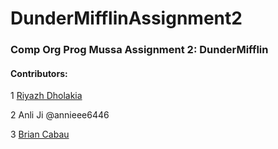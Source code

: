 # DunderMifflinAssignment2
### Comp Org Prog Mussa Assignment 2: DunderMifflin

#### Contributors:
1 [Riyazh Dholakia](https://github.com/riyazhdholakia)

2 Anli Ji @annieee6446

3 [Brian Cabau](https://github.com/bcabau1)
